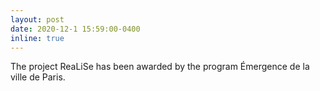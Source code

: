 ```yaml
---
layout: post
date: 2020-12-1 15:59:00-0400
inline: true
---
```


The project ReaLiSe has been awarded  by the program Émergence de la ville de Paris.
